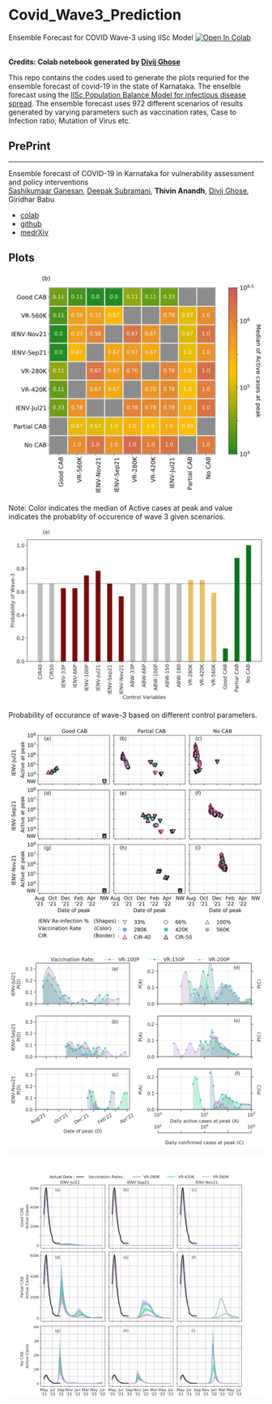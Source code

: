 # Covid_Wave3_Prediction

Ensemble Forecast for COVID Wave-3 using IISc Model [![Open In Colab](https://colab.research.google.com/assets/colab-badge.svg)](https://colab.research.google.com/github/divijghose/COVID_Wave3_IISc/blob/master/COVID_Wave3_Ensemble.ipynb) 

<br/> **Credits: Colab notebook generated by [Divij Ghose](https://github.com/divijghose/COVID_Wave3_IISc)**

This repo contains the codes used to generate the plots requried for the ensemble forecast of covid-19 in the state of Karnataka. The enselble forecast using the [IISc Population Balance Model for infectious disease spread](https://www.nature.com/articles/s41598-021-86084-7). The ensemble forecast uses 972 different scenarios of results generated by varying parameters such as vaccination rates, Case to Infection ratio, Mutation of Virus etc. 


## PrePrint
---


Ensemble forecast of COVID-19 in Karnataka for vulnerability assessment and policy interventions <br/>
[Sashikumaar Ganesan](http://cds.iisc.ac.in/faculty/sashi/), [Deepak Subramani](http://cds.iisc.ac.in/faculty/deepakns/), **Thivin Anandh**, [Divij Ghose](divijghose.github.io), Giridhar Babu

* [colab](https://colab.research.google.com/github/divijghose/COVID_Wave3_IISc/blob/master/COVID_Wave3_Ensemble.ipynb)
* [github](https://github.com/divijghose/COVID_Wave3_IISc)
* [medrXiv](https://www.medrxiv.org/content/10.1101/2021.08.31.21262943v1)


## Plots

![Final Heat map](final_heatmap_wave3NumCasesAtPeak.png)


Note: Color indicates the median of Active cases at peak and value indicates the probablity of occurence of wave 3 given scenarios.

![Final Heat map](Wave3_BarPlot.png)

Probability of occurance of wave-3 based on different control parameters.

![Scatter plot](Scatter_TotalActive_Group.png)


![Final Heat map](probdist.png)

![Final Heat map](relplot.png)




